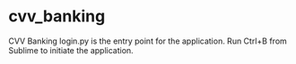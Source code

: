 # cvv_banking
CVV Banking
login.py is the entry point for the application. Run Ctrl+B from Sublime to initiate the application.
